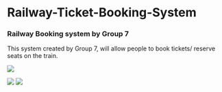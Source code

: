 # Railway-Ticket-Booking-System

### Railway Booking system by Group 7

This system created by Group 7, will allow people to book tickets/ reserve seats on the train.

<img src="downloads/railway.jpg" >

![](downloads/railway.jpg)
![](Railway-Ticket-Booking-System/ticketbooking.jpg)

